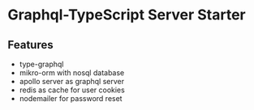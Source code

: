 # Graphql-TypeScript Server Starter

## Features

-  type-graphql
-  mikro-orm with nosql database
-  apollo server as graphql server
-  redis as cache for user cookies
-  nodemailer for password reset
